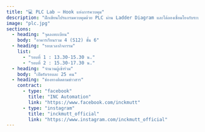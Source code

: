 ```yaml
---
title: "💻 PLC Lab – Hook แห่งการควบคุม"
description: "ฝึกเขียนโปรแกรมควบคุมด้วย PLC ผ่าน Ladder Diagram และได้ลองเชื่อมโยงกับระบบอัตโนมัติในโรงงานจริง\nเหมือนท่อนฮุคที่ทำให้เพลงสมบูรณ์และควบคุมจังหวะของโชว์ได้ทั้งหมด"
image: "plc.jpg"
sections:
  - heading: "จุดลงทะเบียน"
    body: "อาคารเรียนรวม 4 (S12) ชั้น 6"
  - heading: "รอบเวลากิจกรรม"
    list:
      - "รอบที่ 1 : 13.30-15.30 น."
      - "รอบที่ 2 : 15.30-17.30 น."
  - heading: "จำนวนผู้เข้าร่วม"
    body: "เปิดรับรอบละ 25 คน"
  - heading: "ช่องทางติดตามข่าวสาร"
    contract:
      - type: "facebook"
        title: "INC Automation"
        link: "https://www.facebook.com/inckmutt"
      - type: "instagram"
        title: "inckmutt_official"
        link: "https://www.instagram.com/inckmutt_official"
---
```

